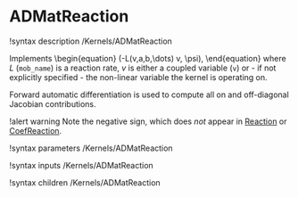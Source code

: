 # ADMatReaction

!syntax description /Kernels/ADMatReaction

Implements
\begin{equation}
(-L(v,a,b,\dots) v, \psi),
\end{equation}
where $L$ (`mob_name`) is a reaction rate, $v$ is either a coupled variable
(`v`) or - if not explicitly specified - the non-linear variable the kernel is
operating on.

Forward automatic differentiation is used to compute all on and off-diagonal
Jacobian contributions.

!alert warning
Note the negative sign, which does *not* appear in [Reaction](/Reaction.md) or
[CoefReaction](/CoefReaction.md).

!syntax parameters /Kernels/ADMatReaction

!syntax inputs /Kernels/ADMatReaction

!syntax children /Kernels/ADMatReaction
